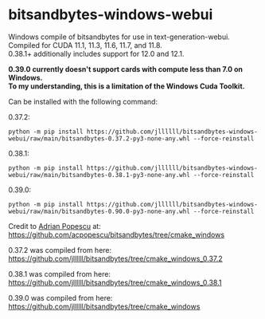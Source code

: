 # bitsandbytes-windows-webui
Windows compile of bitsandbytes for use in text-generation-webui.  
Compiled for CUDA 11.1, 11.3, 11.6, 11.7, and 11.8.  
0.38.1+ additionally includes support for 12.0 and 12.1.

**0.39.0 currently doesn't support cards with compute less than 7.0 on Windows.**  
**To my understanding, this is a limitation of the Windows Cuda Toolkit.**

Can be installed with the following command:

0.37.2:
```
python -m pip install https://github.com/jllllll/bitsandbytes-windows-webui/raw/main/bitsandbytes-0.37.2-py3-none-any.whl --force-reinstall
```
0.38.1:
```
python -m pip install https://github.com/jllllll/bitsandbytes-windows-webui/raw/main/bitsandbytes-0.38.1-py3-none-any.whl --force-reinstall
```
0.39.0:
```
python -m pip install https://github.com/jllllll/bitsandbytes-windows-webui/raw/main/bitsandbytes-0.90.0-py3-none-any.whl --force-reinstall
```

Credit to [Adrian Popescu](https://github.com/acpopescu) at: https://github.com/acpopescu/bitsandbytes/tree/cmake_windows

0.37.2 was compiled from here: https://github.com/jllllll/bitsandbytes/tree/cmake_windows_0.37.2

0.38.1 was compiled from here: https://github.com/jllllll/bitsandbytes/tree/cmake_windows_0.38.1

0.39.0 was compiled from here: https://github.com/jllllll/bitsandbytes/tree/cmake_windows
